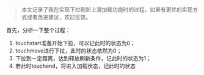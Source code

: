 > 本文记录了我在实现下拉刷新上滑加载功能时的过程，如果有更优的实现方式或者改进建议，欢迎反馈。

首先，分析一下整个过程：
1. touchstart准备开始下拉，可以记此时的状态为0；
2. touchmove进行下拉，此时的状态依然为0；
3. 下拉到一定距离，达到释放刷新条件，记此时的状态为1；
4. 若此时touchend，将进入加载状态，记此时的状态